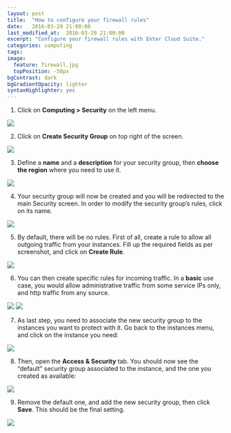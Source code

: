 ```yaml
---
layout: post
title:  "How to configure your firewall rules"
date:   2016-03-29 21:00:00
last_modified_at:  2016-03-29 21:00:00
excerpt: "Configure your firewall rules with Enter Cloud Suite."
categories: computing
tags:
image:
  feature: firewall.jpg
  topPosition: -50px
bgContrast: dark
bgGradientOpacity: lighter
syntaxHighlighter: yes
---
```


1. Click on **Computing > Security** on the left menu.
<img class="responsive-guide-img" src="{{ site.baseurl_posts_img }}ecs-computing-firewall-01.png">

2. Click on **Create Security Group** on top right of the screen.
<img class="responsive-guide-img" src="{{ site.baseurl_posts_img }}ecs-computing-firewall-02.png">

3. Define a **name** and a **description** for your security group, then **choose the region** where you need to use it.
<img class="responsive-guide-img" src="{{ site.baseurl_posts_img }}ecs-computing-firewall-03.png">

4. Your security group will now be created and you will be redirected to the main Security screen. In order to modify the security group’s rules, click on its name.
<img class="responsive-guide-img" src="{{ site.baseurl_posts_img }}ecs-computing-firewall-04.png">

5. By default, there will be no rules. First of all, create a rule to allow all outgoing traffic from your instances. Fill up the required fields as per screenshot, and click on **Create Rule**.
<img class="responsive-guide-img" src="{{ site.baseurl_posts_img }}ecs-computing-firewall-05.png">

6. You can then create specific rules for incoming traffic. In a **basic** use case, you would allow administrative traffic from some service IPs only, and http traffic from any source.
<img class="responsive-guide-img" src="{{ site.baseurl_posts_img }}ecs-computing-firewall-06.png">
<img class="responsive-guide-img" src="{{ site.baseurl_posts_img }}ecs-computing-firewall-07.png">

7. As last step, you need to associate the new security group to the instances you want to protect with it. Go back to the instances menu, and click on the instance you need:
<img class="responsive-guide-img" src="{{ site.baseurl_posts_img }}ecs-computing-firewall-08.png">

8. Then, open the **Access & Security** tab. You should now see the “default” security group associated to the instance, and the one you created as available:
<img class="responsive-guide-img" src="{{ site.baseurl_posts_img }}ecs-computing-firewall-09.png">

9. Remove the default one, and add the new security group, then click **Save**. This should be the final setting.
<img class="responsive-guide-img" src="{{ site.baseurl_posts_img }}ecs-computing-snapshot-10.png">
